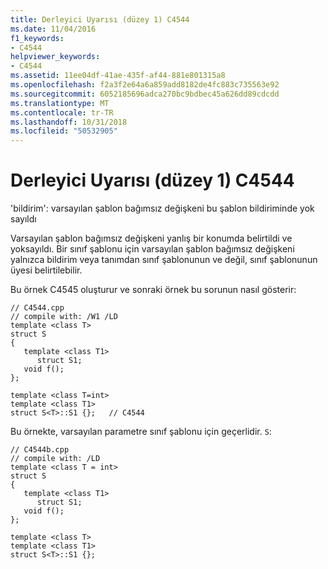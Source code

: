 ```yaml
---
title: Derleyici Uyarısı (düzey 1) C4544
ms.date: 11/04/2016
f1_keywords:
- C4544
helpviewer_keywords:
- C4544
ms.assetid: 11ee04df-41ae-435f-af44-881e801315a8
ms.openlocfilehash: f2a3f2e64a6a859add8182de4fc883c735563e92
ms.sourcegitcommit: 6052185696adca270bc9bdbec45a626dd89cdcdd
ms.translationtype: MT
ms.contentlocale: tr-TR
ms.lasthandoff: 10/31/2018
ms.locfileid: "50532905"
---
```

# <a name="compiler-warning-level-1-c4544"></a>Derleyici Uyarısı (düzey 1) C4544

'bildirim': varsayılan şablon bağımsız değişkeni bu şablon bildiriminde yok sayıldı

Varsayılan şablon bağımsız değişkeni yanlış bir konumda belirtildi ve yoksayıldı. Bir sınıf şablonu için varsayılan şablon bağımsız değişkeni yalnızca bildirim veya tanımdan sınıf şablonunun ve değil, sınıf şablonunun üyesi belirtilebilir.

Bu örnek C4545 oluşturur ve sonraki örnek bu sorunun nasıl gösterir:

```
// C4544.cpp
// compile with: /W1 /LD
template <class T>
struct S
{
   template <class T1>
      struct S1;
   void f();
};

template <class T=int>
template <class T1>
struct S<T>::S1 {};   // C4544
```

Bu örnekte, varsayılan parametre sınıf şablonu için geçerlidir. `S`:

```
// C4544b.cpp
// compile with: /LD
template <class T = int>
struct S
{
   template <class T1>
      struct S1;
   void f();
};

template <class T>
template <class T1>
struct S<T>::S1 {};
```